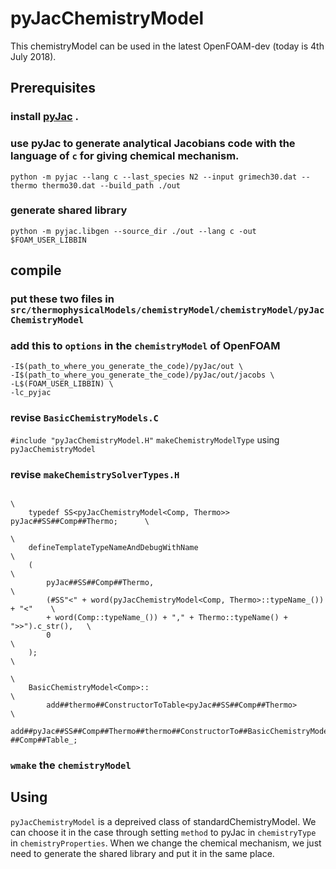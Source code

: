 # pyJacChemistryModel
This chemistryModel can be used in the latest OpenFOAM-dev (today is 4th July 2018).
## Prerequisites
### install [pyJac](https://github.com/SLACKHA/pyJac) .
### use pyJac to generate analytical Jacobians code with the language of `c` for giving chemical mechanism.
```python -m pyjac --lang c --last_species N2 --input grimech30.dat --thermo thermo30.dat --build_path ./out```
### generate shared library
```python -m pyjac.libgen --source_dir ./out --lang c -out $FOAM_USER_LIBBIN```

## compile
### put these two files in ``src/thermophysicalModels/chemistryModel/chemistryModel/pyJacChemistryModel``
### add this to `options` in the `chemistryModel` of OpenFOAM
```
-I$(path_to_where_you_generate_the_code)/pyJac/out \
-I$(path_to_where_you_generate_the_code)/pyJac/out/jacobs \
-L$(FOAM_USER_LIBBIN) \    
-lc_pyjac  
```
### revise `BasicChemistryModels.C`
```#include "pyJacChemistryModel.H"```
`makeChemistryModelType` using `pyJacChemistryModel`
### revise `makeChemistrySolverTypes.H`
```
                                                                                \
    typedef SS<pyJacChemistryModel<Comp, Thermo>> pyJac##SS##Comp##Thermo;      \
                                                                                \
    defineTemplateTypeNameAndDebugWithName                                      \
    (                                                                           \
        pyJac##SS##Comp##Thermo,                                                \
        (#SS"<" + word(pyJacChemistryModel<Comp, Thermo>::typeName_()) + "<"    \
        + word(Comp::typeName_()) + "," + Thermo::typeName() + ">>").c_str(),   \
        0                                                                       \
    );                                                                          \
                                                                                \
    BasicChemistryModel<Comp>::                                                 \
        add##thermo##ConstructorToTable<pyJac##SS##Comp##Thermo>                \
        add##pyJac##SS##Comp##Thermo##thermo##ConstructorTo##BasicChemistryModel\
##Comp##Table_; 
```
### ``wmake`` the ``chemistryModel``

## Using
`pyJacChemistryModel` is a depreived class of standardChemistryModel. We can choose it in the case through setting `method` to pyJac in `chemistryType` in `chemistryProperties`.
When we change the chemical mechanism, we just need to generate the shared library and put it in the same place.
